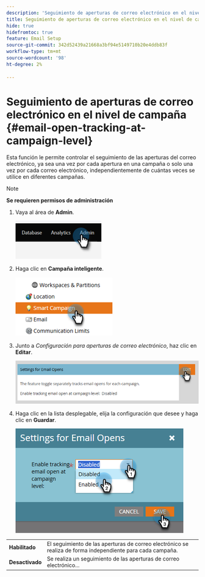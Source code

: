 ```yaml
---
description: 'Seguimiento de aperturas de correo electrónico en el nivel de campaña: documentos de Marketo, documentación del producto'
title: Seguimiento de aperturas de correo electrónico en el nivel de campaña
hide: true
hidefromtoc: true
feature: Email Setup
source-git-commit: 342d52439a21668a3bf94e5149710b20e4ddb83f
workflow-type: tm+mt
source-wordcount: '98'
ht-degree: 2%

---
```


# Seguimiento de aperturas de correo electrónico en el nivel de campaña {#email-open-tracking-at-campaign-level}

Esta función le permite controlar el seguimiento de las aperturas del correo electrónico, ya sea una vez por cada apertura en una campaña o solo una vez por cada correo electrónico, independientemente de cuántas veces se utilice en diferentes campañas.

>[!NOTE]
>
>**Se requieren permisos de administración**

1. Vaya al área de **Admin**.

   ![](assets/email-open-tracking-at-campaign-level-1.png)

1. Haga clic en **Campaña inteligente**.

   ![](assets/email-open-tracking-at-campaign-level-2.png)

1. Junto a _Configuración para aperturas de correo electrónico_, haz clic en **Editar**.

   ![](assets/email-open-tracking-at-campaign-level-3.png)

1. Haga clic en la lista desplegable, elija la configuración que desee y haga clic en **Guardar**.

   ![](assets/email-open-tracking-at-campaign-level-4.png)

<table><tbody>
  <tr>
    <td><b>Habilitado</b></td>
    <td>El seguimiento de las aperturas de correo electrónico se realiza de forma independiente para cada campaña.</td>
  </tr>
  <tr>
    <td><b>Desactivado</b></td>
    <td>Se realiza un seguimiento de las aperturas de correo electrónico...</td>
  </tr>
</tbody>
</table>
